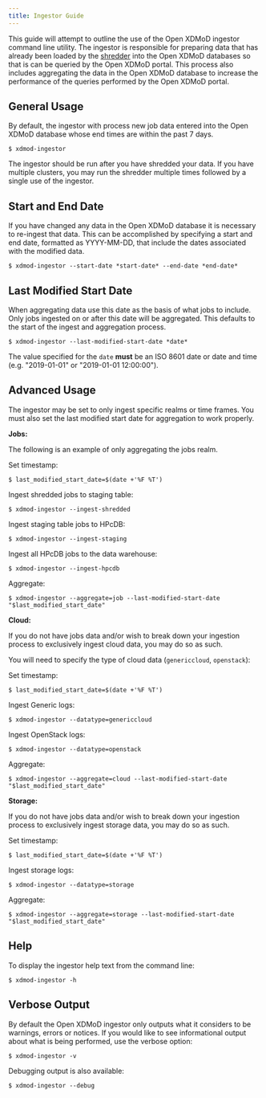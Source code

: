 ```yaml
---
title: Ingestor Guide
---
```


This guide will attempt to outline the use of the Open XDMoD ingestor
command line utility.  The ingestor is responsible for preparing data
that has already been loaded by the [shredder](shredder.html) into the
Open XDMoD databases so that is can be queried by the Open XDMoD portal.
This process also includes aggregating the data in the Open XDMoD
database to increase the performance of the queries performed by the
Open XDMoD portal.

General Usage
-------------

By default, the ingestor with process new job data entered into the
Open XDMoD database whose end times are within the past 7 days.

    $ xdmod-ingestor

The ingestor should be run after you have shredded your data.  If you
have multiple clusters, you may run the shredder multiple times followed
by a single use of the ingestor.

Start and End Date
------------------

If you have changed any data in the Open XDMoD database it is necessary
to re-ingest that data.  This can be accomplished by specifying a start
and end date, formatted as YYYY-MM-DD, that include the dates
associated with the modified data.

    $ xdmod-ingestor --start-date *start-date* --end-date *end-date*

Last Modified Start Date
------------------

When aggregating data use this date as the basis of what jobs to include.
Only jobs ingested on or after this date will be aggregated.
This defaults to the start of the ingest and aggregation process.

    $ xdmod-ingestor --last-modified-start-date *date*

The value specified for the `date` **must** be an ISO 8601 date or date and
time (e.g. "2019-01-01" or "2019-01-01 12:00:00").

Advanced Usage
--------------

The ingestor may be set to only ingest specific realms or time frames.  You
must also set the last modified start date for aggregation to work properly.

**Jobs:**

The following is an example of only aggregating the jobs realm.

Set timestamp:

    $ last_modified_start_date=$(date +'%F %T')

Ingest shredded jobs to staging table:

    $ xdmod-ingestor --ingest-shredded

Ingest staging table jobs to HPcDB:

    $ xdmod-ingestor --ingest-staging

Ingest all HPcDB jobs to the data warehouse:

    $ xdmod-ingestor --ingest-hpcdb

Aggregate:

    $ xdmod-ingestor --aggregate=job --last-modified-start-date "$last_modified_start_date"

**Cloud:**

If you do not have jobs data and/or wish to break down your ingestion process to
exclusively ingest cloud data, you may do so as such.

You will need to specify the type of cloud data (`genericcloud`, `openstack`):

Set timestamp:

    $ last_modified_start_date=$(date +'%F %T')

Ingest Generic logs:

    $ xdmod-ingestor --datatype=genericcloud

Ingest OpenStack logs:

    $ xdmod-ingestor --datatype=openstack

Aggregate:

    $ xdmod-ingestor --aggregate=cloud --last-modified-start-date "$last_modified_start_date"

**Storage:**

If you do not have jobs data and/or wish to break down your ingestion process to
exclusively ingest storage data, you may do so as such.

Set timestamp:

    $ last_modified_start_date=$(date +'%F %T')

Ingest storage logs:

    $ xdmod-ingestor --datatype=storage

Aggregate:

    $ xdmod-ingestor --aggregate=storage --last-modified-start-date "$last_modified_start_date"

Help
----

To display the ingestor help text from the command line:

    $ xdmod-ingestor -h

Verbose Output
--------------

By default the Open XDMoD ingestor only outputs what it considers to be
warnings, errors or notices. If you would like to see informational
output about what is being performed, use the verbose option:

    $ xdmod-ingestor -v

Debugging output is also available:

    $ xdmod-ingestor --debug
